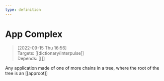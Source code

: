 ```yaml
---
type: definition
---
```

# App Complex

> [2022-09-15 Thu 16:56] <br/>
> Targets: [[dictionary/Interpulse]] <br/>
> Depends: [[]]

Any application made of one of more chains in a tree, where the root of the tree is an [[approot]]
